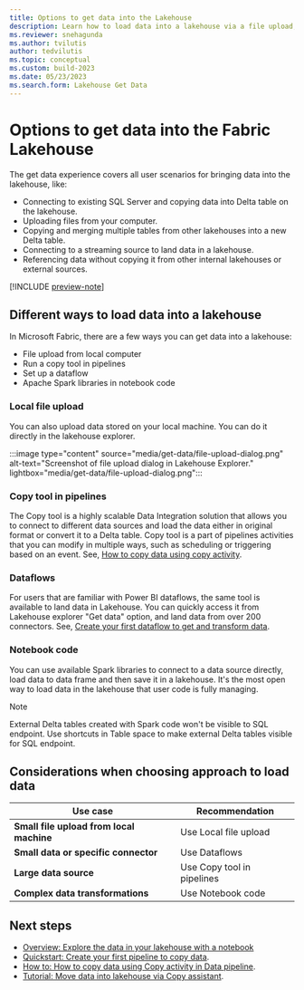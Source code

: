 ```yaml
---
title: Options to get data into the Lakehouse
description: Learn how to load data into a lakehouse via a file upload, Apache Spark libraries in notebook code, and the copy tool in pipelines.
ms.reviewer: snehagunda
ms.author: tvilutis
author: tedvilutis
ms.topic: conceptual
ms.custom: build-2023
ms.date: 05/23/2023
ms.search.form: Lakehouse Get Data
---
```


# Options to get data into the Fabric Lakehouse

The get data experience covers all user scenarios for bringing data into the lakehouse, like:

- Connecting to existing SQL Server and copying data into Delta table on the lakehouse.
- Uploading files from your computer.
- Copying and merging multiple tables from other lakehouses into a new Delta table.
- Connecting to a streaming source to land data in a lakehouse.
- Referencing data without copying it from other internal lakehouses or external sources.

[!INCLUDE [preview-note](../includes/preview-note.md)]

## Different ways to load data into a lakehouse

In Microsoft Fabric, there are a few ways you can get data into a lakehouse:

- File upload from local computer
- Run a copy tool in pipelines
- Set up a dataflow
- Apache Spark libraries in notebook code

### Local file upload

You can also upload data stored on your local machine. You can do it directly in the lakehouse explorer.

:::image type="content" source="media/get-data/file-upload-dialog.png" alt-text="Screenshot of file upload dialog in Lakehouse Explorer." lightbox="media/get-data/file-upload-dialog.png":::

### Copy tool in pipelines

The Copy tool is a highly scalable Data Integration solution that allows you to connect to different data sources and load the data either in original format or convert it to a Delta table. Copy tool is a part of pipelines activities that you can modify in multiple ways, such as scheduling or triggering based on an event. See, [How to copy data using copy activity](../data-factory/copy-data-activity.md).

### Dataflows

For users that are familiar with Power BI dataflows, the same tool is available to land data in Lakehouse. You can quickly access it from Lakehouse explorer "Get data" option, and land data from over 200 connectors. See, [Create your first dataflow to get and transform data](../data-factory/create-first-dataflow-gen2.md).

### Notebook code

You can use available Spark libraries to connect to a data source directly, load data to data frame and then save it in a lakehouse. It's the most open way to load data in the lakehouse that user code is fully managing.

> [!NOTE]
> External Delta tables created with Spark code won't be visible to SQL endpoint. Use shortcuts in Table space to make external Delta tables visible for SQL endpoint.

## Considerations when choosing approach to load data

| **Use case** | **Recommendation** |
|---|---|
| **Small file upload from local machine** | Use Local file upload |
| **Small data or specific connector** | Use Dataflows |
| **Large data source** | Use Copy tool in pipelines |
| **Complex data transformations** | Use Notebook code |

## Next steps

- [Overview: Explore the data in your lakehouse with a notebook](lakehouse-notebook-explore.md)
- [Quickstart: Create your first pipeline to copy data](../data-factory/create-first-pipeline-with-sample-data.md).
- [How to: How to copy data using Copy activity in Data pipeline](../data-factory/copy-data-activity.md).
- [Tutorial: Move data into lakehouse via Copy assistant](../data-factory/tutorial-move-data-lakehouse-copy-assistant.md).
